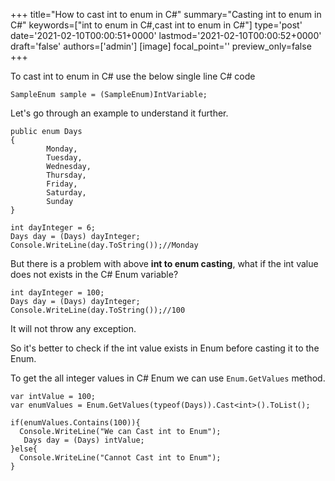 +++
title="How to cast int to enum in C#"
summary="Casting int to enum in C#"
keywords=["int to enum in C#,cast int to enum in C#"]
type='post'
date='2021-02-10T00:00:51+0000'
lastmod='2021-02-10T00:00:52+0000'
draft='false'
authors=['admin']
[image]
focal_point=''
preview_only=false
+++

To cast int to enum in C# use the below single line C# code

```
SampleEnum sample = (SampleEnum)IntVariable;
```

Let's go through an example to understand it further.

```
public enum Days
{
        Monday,  
        Tuesday,  
        Wednesday,  
        Thursday,  
        Friday,  
        Saturday,  
        Sunday
}

int dayInteger = 6;
Days day = (Days) dayInteger;
Console.WriteLine(day.ToString());//Monday
```

But there is a problem with above **int to enum casting**, what if the int value does not exists in the C# Enum variable?

```
int dayInteger = 100;
Days day = (Days) dayInteger;
Console.WriteLine(day.ToString());//100
```

It will not throw any exception.

So it's better to check if the int value exists in Enum before casting it to the Enum.

To get the all integer values in C# Enum we can use `Enum.GetValues` method.

```
var intValue = 100;
var enumValues = Enum.GetValues(typeof(Days)).Cast<int>().ToList();

if(enumValues.Contains(100)){
  Console.WriteLine("We can Cast int to Enum");  
   Days day = (Days) intValue;
}else{
  Console.WriteLine("Cannot Cast int to Enum");
}

```






